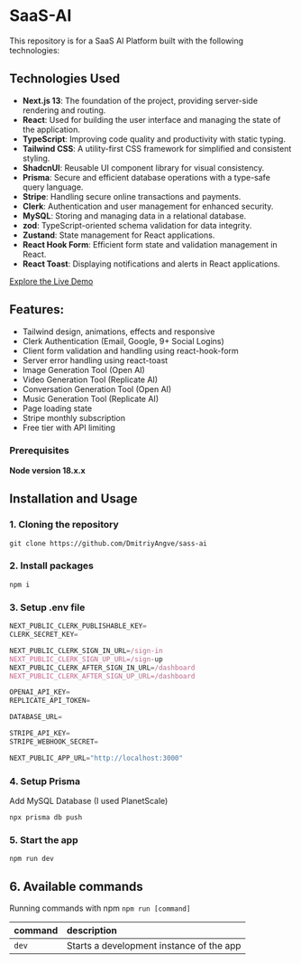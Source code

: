 # SaaS-AI

This repository is for a SaaS AI Platform built with the following technologies:

## Technologies Used

- **Next.js 13**: The foundation of the project, providing server-side rendering and routing.
- **React**: Used for building the user interface and managing the state of the application.
- **TypeScript**: Improving code quality and productivity with static typing.
- **Tailwind CSS**: A utility-first CSS framework for simplified and consistent styling.
- **ShadcnUI**: Reusable UI component library for visual consistency.
- **Prisma**: Secure and efficient database operations with a type-safe query language.
- **Stripe**: Handling secure online transactions and payments.
- **Clerk**: Authentication and user management for enhanced security.
- **MySQL**: Storing and managing data in a relational database.
- **zod**: TypeScript-oriented schema validation for data integrity.
- **Zustand**: State management for React applications.
- **React Hook Form**: Efficient form state and validation management in React.
- **React Toast**: Displaying notifications and alerts in React applications.

[Explore the Live Demo](https://sass-ai-xi.vercel.app/)

## Features:

- Tailwind design, animations, effects and responsive
- Clerk Authentication (Email, Google, 9+ Social Logins)
- Client form validation and handling using react-hook-form
- Server error handling using react-toast
- Image Generation Tool (Open AI)
- Video Generation Tool (Replicate AI)
- Conversation Generation Tool (Open AI)
- Music Generation Tool (Replicate AI)
- Page loading state
- Stripe monthly subscription
- Free tier with API limiting

### Prerequisites

**Node version 18.x.x**

## Installation and Usage

### 1. Cloning the repository

```shell
git clone https://github.com/DmitriyAngve/sass-ai
```

### 2. Install packages

```shell
npm i
```

### 3. Setup .env file

```js
NEXT_PUBLIC_CLERK_PUBLISHABLE_KEY=
CLERK_SECRET_KEY=

NEXT_PUBLIC_CLERK_SIGN_IN_URL=/sign-in
NEXT_PUBLIC_CLERK_SIGN_UP_URL=/sign-up
NEXT_PUBLIC_CLERK_AFTER_SIGN_IN_URL=/dashboard
NEXT_PUBLIC_CLERK_AFTER_SIGN_UP_URL=/dashboard

OPENAI_API_KEY=
REPLICATE_API_TOKEN=

DATABASE_URL=

STRIPE_API_KEY=
STRIPE_WEBHOOK_SECRET=

NEXT_PUBLIC_APP_URL="http://localhost:3000"
```

### 4. Setup Prisma

Add MySQL Database (I used PlanetScale)

```shell
npx prisma db push
```

### 5. Start the app

```shell
npm run dev
```

## 6. Available commands

Running commands with npm `npm run [command]`

| command         | description                              |
| :-------------- | :--------------------------------------- |
| `dev`           | Starts a development instance of the app |
